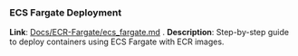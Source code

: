 ###  ECS Fargate Deployment  
**Link**: [Docs/ECR-Fargate/ecs_fargate.md](Docs/ECR-Fargate/ecs_fargate.md) .
**Description**: Step-by-step guide to deploy containers using ECS Fargate with ECR images.
